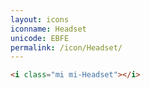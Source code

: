 ```yaml
---
layout: icons
iconname: Headset
unicode: EBFE
permalink: /icon/Headset/
---
```


``` html
<i class="mi mi-Headset"></i>
```
